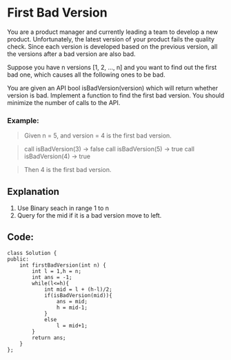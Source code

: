 #   First Bad Version


You are a product manager and currently leading a team to develop a new product. Unfortunately, the latest version of your product fails the quality check. Since each version is developed based on the previous version, all the versions after a bad version are also bad.

Suppose you have n versions [1, 2, ..., n] and you want to find out the first bad one, which causes all the following ones to be bad.

You are given an API bool isBadVersion(version) which will return whether version is bad. Implement a function to find the first bad version. You should minimize the number of calls to the API.


### Example:

>Given n = 5, and version = 4 is the first bad version.

>call isBadVersion(3) -> false
>call isBadVersion(5) -> true
>call isBadVersion(4) -> true

>Then 4 is the first bad version. 

 


## Explanation

1. Use Binary seach in range 1 to n
2. Query for the mid if it is a bad version move to left.


## Code:

```
class Solution {
public:
    int firstBadVersion(int n) {
        int l = 1,h = n;
        int ans = -1;
        while(l<=h){
            int mid = l + (h-l)/2;
            if(isBadVersion(mid)){
                ans = mid;
                h = mid-1;
            }
            else
                l = mid+1;
        }
        return ans;
    }
};
```